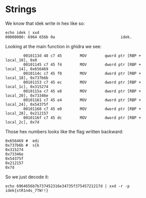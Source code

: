 
# Strings

We know that idek write in hex like so:
```
echo idek | xxd
00000000: 6964 656b 0a                             idek.
```

Looking at the main function in ghidra we see:

```
        0010113d 48 c7 45        MOV        qword ptr [RBP + local_10], 0x0
        00101145 c7 45 f4        MOV        dword ptr [RBP + local_14], 0x656469
        0010114c c7 45 f0        MOV        dword ptr [RBP + local_18], 0x737b6b
        00101153 c7 45 ec        MOV        dword ptr [RBP + local_1c], 0x315274
        0010115a c7 45 e8        MOV        dword ptr [RBP + local_20], 0x73346e
        00101161 c7 45 e4        MOV        dword ptr [RBP + local_24], 0x54375f
        00101168 c7 45 e0        MOV        dword ptr [RBP + local_28], 0x212157
        0010116f c7 45 dc        MOV        dword ptr [RBP + local_2c], 0x7d
```

Those hex numbers looks like the flag written backward:
```
0x656469 #  edi
0x737b6b #  s{k
0x315274
0x73346e
0x54375f
0x212157
0x7d
```

So we just decode it:

```
echo 6964656b7b737452316e34735f37545721217d | xxd -r -p
idek{stR1n4s_7TW!!}
```
